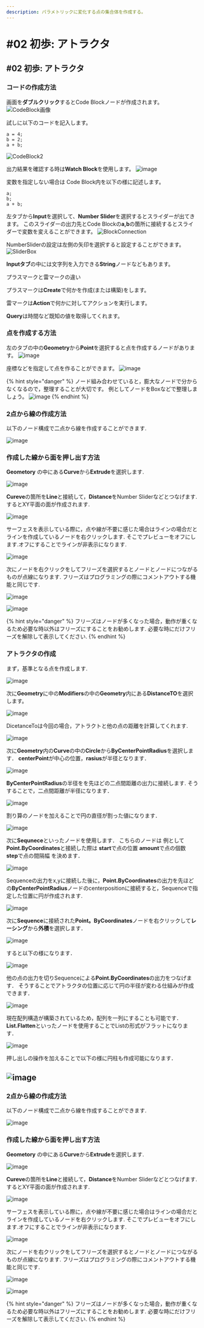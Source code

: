 ```yaml
---
description: パラメトリックに変化する点の集合体を作成する。
---
```


# \#02 初歩: アトラクタ

## \#02 初歩: アトラクタ

### コードの作成方法

画面を**ダブルクリック**するとCode Blockノードが作成されます。 ![CodeBlock&#x753B;&#x50CF;](https://user-images.githubusercontent.com/48234687/101979865-1801b400-3ca4-11eb-9969-689899c4b0bf.jpg)

試しに以下のコードを記入します。

```text
a = 4;
b = 2;
a + b;
```

![CodeBlock2](https://user-images.githubusercontent.com/48234687/101979873-2f40a180-3ca4-11eb-9055-f674f0ba91a6.jpg)

出力結果を確認する時は**Watch Block**を使用します。 ![image](https://user-images.githubusercontent.com/48234687/101979951-dde4e200-3ca4-11eb-90e7-56a19b601812.png)

変数を指定しない場合は Code Block内を以下の様に記述します。

```text
a;
b;
a + b;
```

左タブから**Input**を選択して、**Number Slider**を選択するとスライダーが出てきます。 このスライダーの出力先とCode Blockの**a,b**の箇所に接続するとスライダーで変数を変えることができます。 ![BlockConnection](https://user-images.githubusercontent.com/48234687/101979881-467f8f00-3ca4-11eb-92e9-115e80216c08.jpg)

NumberSliderの設定は左側の矢印を選択すると設定することができます。 ![SliderBox](https://user-images.githubusercontent.com/48234687/101979900-729b1000-3ca4-11eb-8c52-caa8360ca807.jpg)

**Inputタブ**の中には文字列を入力できる**String**ノードなどもあります。

プラスマークと雷マークの違い

プラスマークは**Create**で何かを作成\(または構築\)をします。

雷マークは**Action**で何かに対してアクションを実行します。

**Query**は時間など既知の値を取得してくれます。

### 点を作成する方法

左のタブの中の**Geometry**から**Point**を選択すると点を作成するノードがあります。 ![image](https://user-images.githubusercontent.com/48234687/101980088-497b7f00-3ca6-11eb-934a-c47ad8939f99.png)

座標などを指定して点を作ることができます。 ![image](https://user-images.githubusercontent.com/48234687/101980139-b98a0500-3ca6-11eb-9c11-7f04367c04d5.png)

{% hint style="danger" %}
ノード組み合わせていると，膨大なノードで分からなくなるので，整理することが大切です。 例としてノードをBoxなどで整理しましょう。 ![image](https://user-images.githubusercontent.com/48234687/101980329-da9f2580-3ca7-11eb-9fec-95041b761e37.png)
{% endhint %}

### 2点から線の作成方法

以下のノード構成で二点から線を作成することができます.

![image](https://user-images.githubusercontent.com/48234687/102004657-0b3d9880-3d56-11eb-942e-334cccc2e87c.png)

### 作成した線から面を押し出す方法

 **Geometory**  の中にある**Curve**から**Extrude**を選択します.

![image](https://user-images.githubusercontent.com/48234687/102004748-c2d2aa80-3d56-11eb-99b4-8ffe16470aad.png)

**Cureve**の箇所を**Line**と接続して，**Distance**をNumber Sliderなどとつなげます. するとXY平面の面が作成されます.

![image](https://user-images.githubusercontent.com/48234687/102004787-3aa0d500-3d57-11eb-820f-8e35f1570fb8.png)

サーフェスを表示している際に，点や線が不要に感じた場合はラインの場合だとラインを作成しているノードを右クリックします. そこでプレビューをオフにします.オフにすることでラインが非表示になります.

![image](https://user-images.githubusercontent.com/48234687/102004859-ee09c980-3d57-11eb-87a6-e27fdf2d6c54.png)

次にノードを右クリックをしてフリーズを選択するとノードとノードにつながるものが点線になります. フリーズはプログラミングの際にコメントアウトする機能と同じです.

![image](https://user-images.githubusercontent.com/48234687/102004907-5f497c80-3d58-11eb-9213-fa96a90f401d.png)

![image](https://user-images.githubusercontent.com/48234687/102004923-8902a380-3d58-11eb-9fba-c3dce76bc9da.png)

{% hint style="danger" %}
フリーズはノードが多くなった場合，動作が重くなるため必要な時以外はフリーズにすることをお勧めします. 必要な時にだけフリーズを解除して表示してください.
{% endhint %}


### アトラクタの作成

まず，基準となる点を作成します.

![image](https://user-images.githubusercontent.com/48234687/102007649-42b83f00-3d6e-11eb-86b8-51d1bffa645f.png)

次に**Geometry**に中の**Modifiers**の中の**Geometry**内にある**DistanceTO**を選択します。

![image](https://user-images.githubusercontent.com/48234687/102007688-8ca12500-3d6e-11eb-90ce-fb446fd7a8b6.png)

DicetanceToは今回の場合，アトラクトと他の点の距離を計算してくれます.

![image](https://user-images.githubusercontent.com/48234687/102007741-03d6b900-3d6f-11eb-987a-9b48338b29f8.png)

次に**Geometry**内の**Curve**の中の**Circle**から**ByCenterPointRadius**を選択します． **centerPoint**が中心の位置，**rasius**が半径となります．

![image](https://user-images.githubusercontent.com/48234687/102007824-86f80f00-3d6f-11eb-8a65-b6f20ce12324.png)

**ByCenterPointRadius**の半径をを先ほどの二点間距離の出力に接続します. そうすることで，二点間距離が半径になります．

![image](https://user-images.githubusercontent.com/48234687/102007879-f7069500-3d6f-11eb-90d1-489d138b43ec.png)

割り算のノードを加えることで円の直径が割った値になります．

![image](https://user-images.githubusercontent.com/48234687/102008047-0cc88a00-3d71-11eb-9a2c-80be73d9b059.png)

次に**Sequnece**といったノードを使用します． こちらのノードは 例として**Point.ByCoordinates**と接続した際は **start**で点の位置 **amount**で点の個数 **step**で点の間隔幅 を決めます．

![image](https://user-images.githubusercontent.com/48234687/102008130-a3954680-3d71-11eb-93fd-9e091fd42bf7.png)

Sequenceの出力をx,yに接続した後に，**Point.ByCoordinates**の出力を先ほどの**ByCenterPointRadius**ノードのcenterpositionに接続すると，Sequenceで指定した位置に円が作成されます.

![image](https://user-images.githubusercontent.com/48234687/102008300-c83dee00-3d72-11eb-9837-093aace477db.png)

次に**Sequence**に接続された**Point。ByCoordinates**ノードを右クリックして**レーシング**から**外積**を選択します．

![image](https://user-images.githubusercontent.com/48234687/102008410-7fd30000-3d73-11eb-9253-7da8b95724b0.png)

すると以下の様になります．

![image](https://user-images.githubusercontent.com/48234687/102008446-d93b2f00-3d73-11eb-8c93-3b66b32ce35b.png)

他の点の出力を切りSequenceによる**Point.ByCoordinates**の出力をつなげます． そうすることでアトラクタの位置に応じて円の半径が変わる仕組みが作成できます．

![image](https://user-images.githubusercontent.com/48234687/102008617-4bf8da00-3d75-11eb-91e9-8af5f459b299.png)

現在配列構造が構築されているため，配列を一列にすることも可能です． **List.Flatten**といったノードを使用することでListの形式がフラットになります．

![image](https://user-images.githubusercontent.com/48234687/102008759-4059e300-3d76-11eb-8bb3-9f008a0f5443.png)

押し出しの操作を加えることで以下の様に円柱も作成可能になります．

## ![image](https://user-images.githubusercontent.com/48234687/102008841-b8280d80-3d76-11eb-8176-e1cd7066d654.png)

### 2点から線の作成方法

以下のノード構成で二点から線を作成することができます.

![image](https://user-images.githubusercontent.com/48234687/102004657-0b3d9880-3d56-11eb-942e-334cccc2e87c.png)

### 作成した線から面を押し出す方法

 **Geometory**  の中にある**Curve**から**Extrude**を選択します.

![image](https://user-images.githubusercontent.com/48234687/102004748-c2d2aa80-3d56-11eb-99b4-8ffe16470aad.png)

**Cureve**の箇所を**Line**と接続して，**Distance**をNumber Sliderなどとつなげます. するとXY平面の面が作成されます.

![image](https://user-images.githubusercontent.com/48234687/102004787-3aa0d500-3d57-11eb-820f-8e35f1570fb8.png)

サーフェスを表示している際に，点や線が不要に感じた場合はラインの場合だとラインを作成しているノードを右クリックします. そこでプレビューをオフにします.オフにすることでラインが非表示になります.

![image](https://user-images.githubusercontent.com/48234687/102004859-ee09c980-3d57-11eb-87a6-e27fdf2d6c54.png)

次にノードを右クリックをしてフリーズを選択するとノードとノードにつながるものが点線になります. フリーズはプログラミングの際にコメントアウトする機能と同じです.

![image](https://user-images.githubusercontent.com/48234687/102004907-5f497c80-3d58-11eb-9213-fa96a90f401d.png)

![image](https://user-images.githubusercontent.com/48234687/102004923-8902a380-3d58-11eb-9fba-c3dce76bc9da.png)

{% hint style="danger" %}
フリーズはノードが多くなった場合，動作が重くなるため必要な時以外はフリーズにすることをお勧めします. 必要な時にだけフリーズを解除して表示してください.
{% endhint %}

